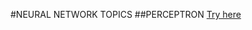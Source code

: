 #NEURAL NETWORK TOPICS
##PERCEPTRON [Try here](https://editor.p5js.org/kushalpathak80/full/9LHkGYeBf)
